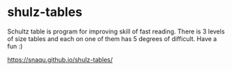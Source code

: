 # shulz-tables
Schultz table is program for improving skill of fast reading. There is 3 levels of size tables and each on one of them has 5 degrees of difficult. Have a fun :)

https://snaqu.github.io/shulz-tables/
